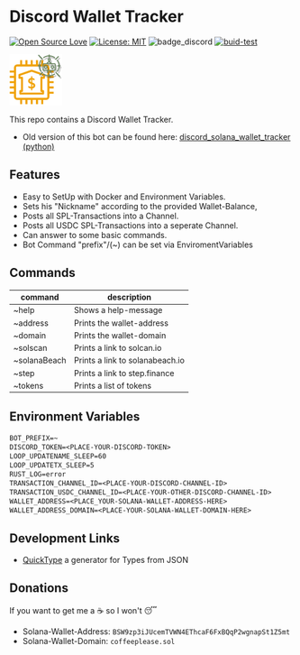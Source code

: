 # Discord Wallet Tracker

[![Open Source Love](https://badges.frapsoft.com/os/v1/open-source.svg?v=103)](https://github.com/ellerbrock/open-source-badges/)
[![License: MIT](https://img.shields.io/badge/License-MIT-yellow.svg)](https://opensource.org/licenses/MIT)
![badge_discord](https://badgen.net/badge/icon/discord?icon=discord&label)
[![buid-test](https://github.com/DerZwergGimli/SolanaWalletTracker/actions/workflows/main.yml/badge.svg)](https://github.com/DerZwergGimli/SolanaWalletTracker/actions/workflows/main.yml)

![bot_icon](icon.drawio.png)
 
This repo contains a Discord Wallet Tracker.

- Old version
  of this bot can be found
  here: [discord_solana_wallet_tracker (python)](https://github.com/DerZwergGimli/discord_solana_wallet_tracker)

## Features

- Easy to SetUp with Docker and Environment Variables.
- Sets his "Nickname" according to the provided Wallet-Balance,
- Posts all SPL-Transactions into a Channel.
- Posts all USDC SPL-Transactions into a seperate Channel.
- Can answer to some basic commands.
- Bot Command "prefix"/(~) can be set via EnviromentVariables

## Commands

| command      | description                     |
|--------------|---------------------------------|
| ~help        | Shows a help-message            | 
| ~address     | Prints the wallet-address       | 
| ~domain      | Prints the wallet-domain        | 
| ~solscan     | Prints a link to solcan.io      | 
| ~solanaBeach | Prints a link to solanabeach.io | 
| ~step        | Prints a link to step.finance   |
| ~tokens      | Prints a list of tokens         |

## Environment Variables

```
BOT_PREFIX=~
DISCORD_TOKEN=<PLACE-YOUR-DISCORD-TOKEN>
LOOP_UPDATENAME_SLEEP=60
LOOP_UPDATETX_SLEEP=5 
RUST_LOG=error 
TRANSACTION_CHANNEL_ID=<PLACE-YOUR-DISCORD-CHANNEL-ID>
TRANSACTION_USDC_CHANNEL_ID=<PLACE-YOUR-OTHER-DISCORD-CHANNEL-ID>
WALLET_ADDRESS=<PLACE_YOUR-SOLANA-WALLET-ADDRESS-HERE>
WALLET_ADDRESS_DOMAIN=<PLACE-YOUR-SOLANA-WALLET-DOMAIN-HERE>
```

## Development Links

- [QuickType](https://app.quicktype.io/) a generator for Types from JSON

## Donations

If you want to get me a ☕ so I won't 😴

- Solana-Wallet-Address: `BSW9zp3iJUcemTVWN4EThcaF6FxBQqP2wgnapSt1Z5mt`
- Solana-Wallet-Domain: `coffeeplease.sol    `